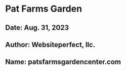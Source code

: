 # Pat Farms Garden
## Date: Aug. 31, 2023
## Author: Websiteperfect, llc.
## Name: patsfarmsgardencenter.com
